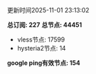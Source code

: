 更新时间2025-11-01 23:13:02

**总订阅: 227**
**总节点: 44451**
- vless节点: 17599
- hysteria2节点: 14

**google ping有效节点: 154**
